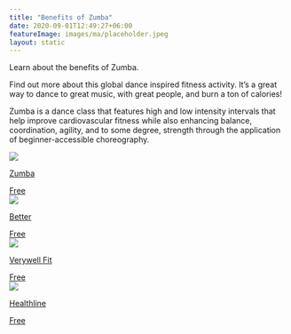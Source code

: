 ```yaml
---
title: "Benefits of Zumba"
date: 2020-09-01T12:49:27+06:00
featureImage: images/ma/placeholder.jpeg
layout: static
---
```


Learn about the benefits of Zumba.

Find out more about this global dance inspired fitness activity. It’s a great way to dance to great music, with great people, and burn a ton of calories!

Zumba is a dance class that features high and low intensity intervals that help improve cardiovascular fitness while also enhancing balance, coordination, agility, and to some degree, strength through the application of beginner-accessible choreography.

<a class="ma-link" href="https://www.zumba.com/en-US/benefits-of-zumba"><div class="ma-card ma-card-Health"><div class="ma-icon"><img src ="/images/Icon-check - health - opacity.svg"/></div><div class="ma-name"><p>Zumba</p></div><div class="ma-paid-text"><span>Free</span></div></div></a><a class="ma-link" href="https://www.better.org.uk/what-we-offer/activities/fitness-classes/dance#"><div class="ma-card ma-card-Health"><div class="ma-icon"><img src ="/images/Icon-check - health - opacity.svg"/></div><div class="ma-name"><p>Better</p></div><div class="ma-paid-text"><span>Free</span></div></div></a><a class="ma-link" href="https://www.verywellfit.com/zumba-pros-cons-and-how-it-works-4688722"><div class="ma-card ma-card-Health"><div class="ma-icon"><img src ="/images/Icon-check - health - opacity.svg"/></div><div class="ma-name"><p>Verywell Fit</p></div><div class="ma-paid-text"><span>Free</span></div></div></a><a class="ma-link" href="https://www.healthline.com/health/fitness-exercise/benefits-of-zumba#Its-a-full-body-workout"><div class="ma-card ma-card-Health"><div class="ma-icon"><img src ="/images/Icon-check - health - opacity.svg"/></div><div class="ma-name"><p>Healthline</p></div><div class="ma-paid-text"><span>Free</span></div></div></a>  

<br/><br/>






